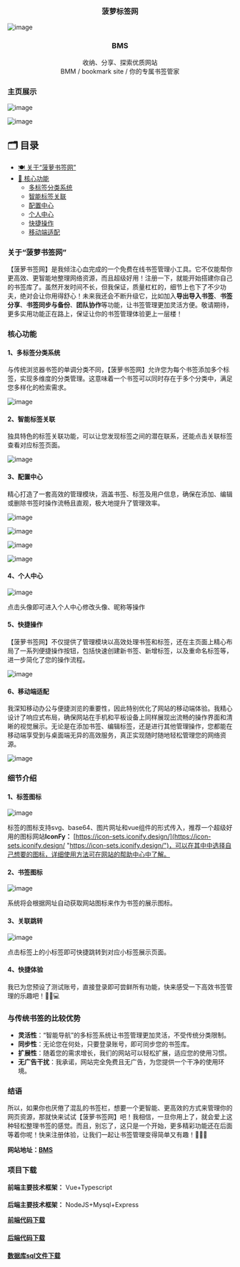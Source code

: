 ### <div align="center">菠萝标签网</div>

![image](https://github.com/user-attachments/assets/2585fdfd-bc6d-4aa6-b2fc-6bc950a4748f)


### <div align="center">BMS</div>
<div align="center">收纳、分享、探索优质网站</div>
<div align="center">BMM / bookmark site / 你的专属书签管家</div>




### 主页展示

![image](https://github.com/user-attachments/assets/f1e96a11-dc83-4df2-aaa8-c03caba3f366)


![image](https://github.com/user-attachments/assets/4e2c94f0-fa8d-4a97-9c0a-a8c9794868b2)


## 🗂️ 目录

- [🍽️ 关于“菠萝书签网”](关于“菠萝书签网”) 
- [🚀 核心功能](#核心功能)
  - [多标签分类系统](#1、多标签分类系统)
  - [智能标签关联](#2、智能标签关联)
  - [配置中心](3、配置中心)
  - [个人中心](#4、个人中心)
  - [快捷操作](#5、快捷操作)
  - [移动端适配](#6、移动端适配)

### 关于“菠萝书签网”

【菠萝书签网】是我倾注心血完成的一个免费在线书签管理小工具。它不仅能帮你更高效、更智能地整理网络资源，而且超级好用！注册一下，就能开始搭建你自己的书签库了。虽然开发时间不长，但我保证，质量杠杠的，细节上也下了不少功夫，绝对会让你用得舒心！未来我还会不断升级它，比如加入**导出导入书签**、**书签分享**、**书签同步与备份**、**团队协作**等功能，让书签管理更加灵活方便。敬请期待，更多实用功能正在路上，保证让你的书签管理体验更上一层楼！

### 核心功能

#### 1、多标签分类系统

与传统浏览器书签的单调分类不同，【菠萝书签网】允许您为每个书签添加多个标签，实现多维度的分类管理。这意味着一个书签可以同时存在于多个分类中，满足您多样化的检索需求。

![image](https://github.com/user-attachments/assets/c88c29ec-abdc-40f7-a985-f87c5a771785)
 


#### 2、智能标签关联

独具特色的标签关联功能，可以让您发现标签之间的潜在联系，还能点击关联标签查看对应标签页面。

![image](https://github.com/user-attachments/assets/6cde5d18-d6de-4814-91f6-a506a8ddecc6)



#### 3、配置中心

精心打造了一套高效的管理模块，涵盖书签、标签及用户信息，确保在添加、编辑或删除书签时操作流畅且直观，极大地提升了管理效率。

![image](https://github.com/user-attachments/assets/44407d00-b90b-4370-9e49-431454d39d4f)
 


![image](https://github.com/user-attachments/assets/fd4b2aa3-b6ac-45ba-8bd2-c246f1d3d3a4)
 


![image](https://github.com/user-attachments/assets/97a96a36-3e27-42fc-9829-d38e0a251fdf)
 


![image](https://github.com/user-attachments/assets/eb0884ba-e9e9-4706-b8ad-5251d634a388)
  


#### 4、个人中心

![image](https://github.com/user-attachments/assets/161f7a14-d9cc-46c3-8014-ef82b37c1967)


点击头像即可进入个人中心修改头像、昵称等操作

#### 5、快捷操作

【菠萝书签网】不仅提供了管理模块以高效处理书签和标签，还在主页面上精心布局了一系列便捷操作按钮，包括快速创建新书签、新增标签，以及重命名标签等，进一步简化了您的操作流程。

![image](https://github.com/user-attachments/assets/c837c42b-9f8d-4e2a-b3e2-fba7e5ee5632)



#### 6、移动端适配

我深知移动办公与便捷浏览的重要性，因此特别优化了网站的移动端体验。我精心设计了响应式布局，确保网站在手机和平板设备上同样展现出流畅的操作界面和清晰的视觉展示。无论是在添加书签、编辑标签，还是进行其他管理操作，您都能在移动端享受到与桌面端无异的高效服务，真正实现随时随地轻松管理您的网络资源。

![image](https://github.com/user-attachments/assets/adc9d0ba-a09e-417c-a256-d63a7535e758)




### 细节介绍

#### 1、标签图标
![image](https://github.com/user-attachments/assets/09f83965-822b-4822-a55d-bd10f1bf2def)



标签的图标支持svg、base64、图片网址和vue组件的形式传入，推荐一个超级好用的图标网站**IconFy：** [https://icon-sets.iconify.design/](https://icon-sets.iconify.design/ "https://icon-sets.iconify.design/")，可以在其中中选择自己想要的图标，详细使用方法可在网站的帮助中心中了解。

#### 2、书签图标


![image](https://github.com/user-attachments/assets/8067e3df-33f8-4193-b24b-3a715095d341)



系统将会根据网址自动获取网站图标来作为书签的展示图标。

#### 3、关联跳转

![image](https://github.com/user-attachments/assets/94ee35a6-3e42-44c6-bac2-ebf7b01c16cc)


点击标签上的小标签即可快捷跳转到对应小标签展示页面。

#### 4、快捷体验



我已为您预设了测试账号，直接登录即可尝鲜所有功能，快来感受一下高效书签管理的乐趣吧！🚀🔗💻

### 与传统书签的比较优势

-   **灵活性**：“智能导航”的多标签系统让书签管理更加灵活，不受传统分类限制。
-   **同步性**：无论您在何处，只要登录账号，即可同步您的书签库。
-   **扩展性**：随着您的需求增长，我们的网站可以轻松扩展，适应您的使用习惯。
-   **无广告干扰**：我承诺，网站完全免费且无广告，为您提供一个干净的使用环境。

### 结语

所以，如果你也厌倦了混乱的书签栏，想要一个更智能、更高效的方式来管理你的网页资源，那就快来试试【菠萝书签网】吧！我相信，一旦你用上了，就会爱上这种轻松整理书签的感觉。而且，别忘了，这只是一个开始，更多精彩功能还在后面等着你呢！快来注册体验，让我们一起让书签管理变得简单又有趣！🍍🔖✨

**网站地址：[BMS](http://boluo66.top/)**

### 项目下载

**前端主要技术框架：** Vue+Typescript
####
**后端主要技术框架：** NodeJS+Mysql+Express

[**前端代码下载**](https://github.com/VeteranBoLuo/BMS_Front)
####
[**后端代码下载**](https://github.com/VeteranBoLuo/BMS_Back)
####
[**数据库sql文件下载**](https://github.com/VeteranBoLuo/BMS_Back)

